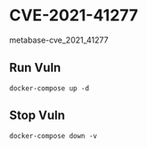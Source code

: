 # CVE-2021-41277

metabase-cve_2021_41277

## Run Vuln

```
docker-compose up -d
```

## Stop Vuln

```
docker-compose down -v
```

